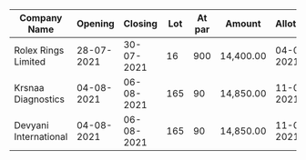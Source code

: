 | Company Name          | Opening    | Closing    | Lot  | At par | Amount    | Allotment  | Refund     | Listing    | Prashant | Savi |
| --------------------- | ---------- | ---------- | ---- | ------ | --------- | ---------- | ---------- | ---------- | -------- | ---- |
| Rolex Rings Limited   | 28-07-2021 | 30-07-2021 | 16   | 900    | 14,400.00 | 04-08-2021 | 04-08-2021 | 09-08-2021 | 16       |      |
| Krsnaa Diagnostics    | 04-08-2021 | 06-08-2021 | 165  | 90     | 14,850.00 | 11-08-2021 | 12-08-2021 | 17-08-2021 |          |      |
| Devyani International | 04-08-2021 | 06-08-2021 | 165  | 90     | 14,850.00 | 11-08-2021 | 12-08-2021 | 16-08-2021 |          |      |



